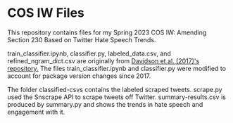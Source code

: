 # COS IW Files

This repository contains files for my Spring 2023 COS IW: Amending Section 230 Based on Twitter Hate Speech Trends.

train_classifier.ipynb, classifier.py, labeled_data.csv, and refined_ngram_dict.csv are originally from [Davidson et al. (2017)'s repository.](https://github.com/t-davidson/hate-speech-and-offensive-language) The files train_classifier.ipynb and classifier.py were modified to account for package version changes since 2017.


The folder classified-csvs contains the labeled scraped tweets. scrape.py used the Snscrape API to scrape tweets off Twitter. summary-results.csv is produced by summary.py and shows the trends in hate speech and engagement with it.
